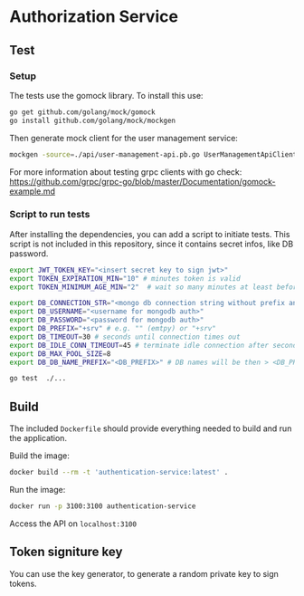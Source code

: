 # Authorization Service

## Test
### Setup
The tests use the gomock library. To install this use:

```sh
go get github.com/golang/mock/gomock
go install github.com/golang/mock/mockgen
```

Then generate mock client for the user management service:

```sh
mockgen -source=./api/user-management-api.pb.go UserManagementApiClient > mocks/user-management.go
```

For more information about testing grpc clients with go check: <https://github.com/grpc/grpc-go/blob/master/Documentation/gomock-example.md>


### Script to run tests
After installing the dependencies, you can add a script to initiate tests. This script is not included in this repository, since it contains secret infos, like DB password.

```sh
export JWT_TOKEN_KEY="<insert secret key to sign jwt>"
export TOKEN_EXPIRATION_MIN="10" # minutes token is valid
export TOKEN_MINIMUM_AGE_MIN="2"  # wait so many minutes at least before refreshing the token

export DB_CONNECTION_STR="<mongo db connection string without prefix and auth infos>"
export DB_USERNAME="<username for mongodb auth>"
export DB_PASSWORD="<password for mongodb auth>"
export DB_PREFIX="+srv" # e.g. "" (emtpy) or "+srv"
export DB_TIMEOUT=30 # seconds until connection times out
export DB_IDLE_CONN_TIMEOUT=45 # terminate idle connection after seconds
export DB_MAX_POOL_SIZE=8
export DB_DB_NAME_PREFIX="<DB_PREFIX>" # DB names will be then > <DB_PREFIX>+"hard-coded-db-name-as-we-need-it"

go test  ./...
```


## Build

The included `Dockerfile` should provide everything needed to build and run the application.

Build the image:

```sh
docker build --rm -t 'authentication-service:latest' .
```

Run the image:

```sh
docker run -p 3100:3100 authentication-service
```

Access the API on `localhost:3100`

## Token signiture key

You can use the key generator, to generate a random private key to sign tokens.

